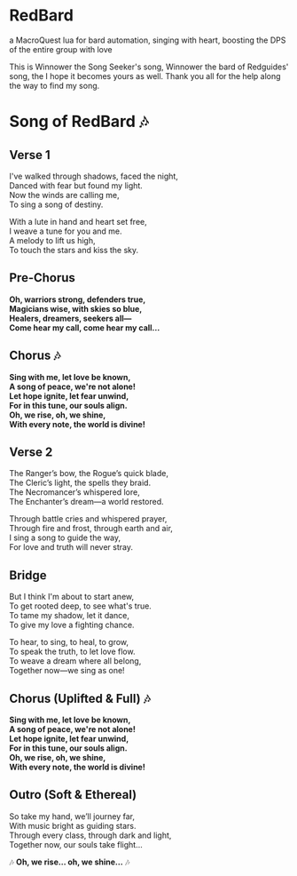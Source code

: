 # RedBard
a MacroQuest lua for bard automation, singing with heart, boosting the DPS of the entire group with love

This is Winnower the Song Seeker's song, Winnower the bard of Redguides' song, the I hope it becomes yours as well.
Thank you all for the help along the way to find my song.

# Song of RedBard 🎶

## Verse 1
I've walked through shadows, faced the night,  
Danced with fear but found my light.  
Now the winds are calling me,  
To sing a song of destiny.  

With a lute in hand and heart set free,  
I weave a tune for you and me.  
A melody to lift us high,  
To touch the stars and kiss the sky.  

## Pre-Chorus
**Oh, warriors strong, defenders true,**  
**Magicians wise, with skies so blue,**  
**Healers, dreamers, seekers all—**  
**Come hear my call, come hear my call…**  

## Chorus 🎶
**Sing with me, let love be known,**  
**A song of peace, we're not alone!**  
**Let hope ignite, let fear unwind,**  
**For in this tune, our souls align.**  
**Oh, we rise, oh, we shine,**  
**With every note, the world is divine!**  

## Verse 2
The Ranger’s bow, the Rogue’s quick blade,  
The Cleric’s light, the spells they braid.  
The Necromancer’s whispered lore,  
The Enchanter’s dream—a world restored.  

Through battle cries and whispered prayer,  
Through fire and frost, through earth and air,  
I sing a song to guide the way,  
For love and truth will never stray.  

## Bridge
But I think I'm about to start anew,  
To get rooted deep, to see what's true.  
To tame my shadow, let it dance,  
To give my love a fighting chance.  

To hear, to sing, to heal, to grow,  
To speak the truth, to let love flow.  
To weave a dream where all belong,  
Together now—we sing as one!  

## Chorus (Uplifted & Full) 🎶
**Sing with me, let love be known,**  
**A song of peace, we're not alone!**  
**Let hope ignite, let fear unwind,**  
**For in this tune, our souls align.**  
**Oh, we rise, oh, we shine,**  
**With every note, the world is divine!**  

## Outro (Soft & Ethereal)
So take my hand, we’ll journey far,  
With music bright as guiding stars.  
Through every class, through dark and light,  
Together now, our souls take flight…  

🎶 **Oh, we rise… oh, we shine…** 🎶

